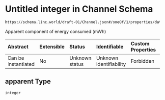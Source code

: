 # Untitled integer in Channel Schema

```txt
https://schema.linc.world/draft-01/Channel.json#/oneOf/1/properties/data/properties/energy/properties/apparent
```

Apparent component of energy consumed (mWh)

| Abstract            | Extensible | Status         | Identifiable            | Custom Properties | Additional Properties | Access Restrictions | Defined In                                           |
| :------------------ | :--------- | :------------- | :---------------------- | :---------------- | :-------------------- | :------------------ | :--------------------------------------------------- |
| Can be instantiated | No         | Unknown status | Unknown identifiability | Forbidden         | Allowed               | none                | [Channel.json*](Channel.json "open original schema") |

## apparent Type

`integer`
